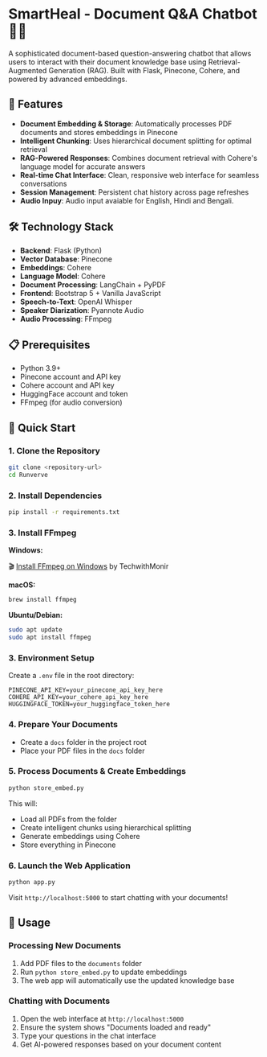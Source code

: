 # SmartHeal - Document Q&A Chatbot 🏥💬

A sophisticated document-based question-answering chatbot that allows users to interact with their document knowledge base using Retrieval-Augmented Generation (RAG). Built with Flask, Pinecone, Cohere, and powered by advanced embeddings.

## 🌟 Features

- **Document Embedding & Storage**: Automatically processes PDF documents and stores embeddings in Pinecone
- **Intelligent Chunking**: Uses hierarchical document splitting for optimal retrieval
- **RAG-Powered Responses**: Combines document retrieval with Cohere's language model for accurate answers
- **Real-time Chat Interface**: Clean, responsive web interface for seamless conversations
- **Session Management**: Persistent chat history across page refreshes
- **Audio Inpuy**: Audio input avaiable for English, Hindi and Bengali.

## 🛠️ Technology Stack

- **Backend**: Flask (Python)
- **Vector Database**: Pinecone
- **Embeddings**: Cohere
- **Language Model**: Cohere
- **Document Processing**: LangChain + PyPDF
- **Frontend**: Bootstrap 5 + Vanilla JavaScript
- **Speech-to-Text**: OpenAI Whisper
- **Speaker Diarization**: Pyannote Audio
- **Audio Processing**: FFmpeg

## 📋 Prerequisites

- Python 3.9+
- Pinecone account and API key
- Cohere account and API key
- HuggingFace account and token
- FFmpeg (for audio conversion)

## 🚀 Quick Start

### 1. Clone the Repository

```bash
git clone <repository-url>
cd Runverve
```

### 2. Install Dependencies

```bash
pip install -r requirements.txt
```

### 3. Install FFmpeg

**Windows:**

🎬 [Install FFmpeg on Windows](https://www.youtube.com/watch?v=SG1Fc5QB8RE) by TechwithMonir

**macOS:**
```bash
brew install ffmpeg
```

**Ubuntu/Debian:**
```bash
sudo apt update
sudo apt install ffmpeg
```


### 3. Environment Setup

Create a `.env` file in the root directory:

```env
PINECONE_API_KEY=your_pinecone_api_key_here
COHERE_API_KEY=your_cohere_api_key_here
HUGGINGFACE_TOKEN=your_huggingface_token_here
```

### 4. Prepare Your Documents

- Create a `docs` folder in the project root
- Place your PDF files in the `docs` folder

### 5. Process Documents & Create Embeddings

```bash
python store_embed.py
```

This will:

- Load all PDFs from the folder
- Create intelligent chunks using hierarchical splitting
- Generate embeddings using Cohere
- Store everything in Pinecone

### 6. Launch the Web Application

```bash
python app.py
```

Visit `http://localhost:5000` to start chatting with your documents!

## 🔧 Usage

### Processing New Documents

1. Add PDF files to the `documents` folder
2. Run `python store_embed.py` to update embeddings
3. The web app will automatically use the updated knowledge base

### Chatting with Documents

1. Open the web interface at `http://localhost:5000`
2. Ensure the system shows "Documents loaded and ready"
3. Type your questions in the chat interface
4. Get AI-powered responses based on your document content
